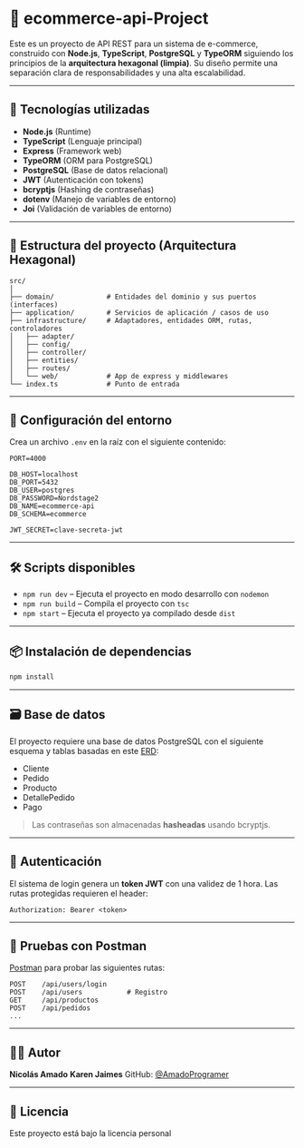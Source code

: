 # 🛒 ecommerce-api-Project

Este es un proyecto de API REST para un sistema de e-commerce, construido con **Node.js**, **TypeScript**, **PostgreSQL** y **TypeORM** siguiendo los principios de la **arquitectura hexagonal (limpia)**. Su diseño permite una separación clara de responsabilidades y una alta escalabilidad.

---

## 🚀 Tecnologías utilizadas

- **Node.js** (Runtime)
- **TypeScript** (Lenguaje principal)
- **Express** (Framework web)
- **TypeORM** (ORM para PostgreSQL)
- **PostgreSQL** (Base de datos relacional)
- **JWT** (Autenticación con tokens)
- **bcryptjs** (Hashing de contraseñas)
- **dotenv** (Manejo de variables de entorno)
- **Joi** (Validación de variables de entorno)

---

## 📁 Estructura del proyecto (Arquitectura Hexagonal)

```
src/
│
├── domain/             # Entidades del dominio y sus puertos (interfaces)
├── application/        # Servicios de aplicación / casos de uso
├── infrastructure/     # Adaptadores, entidades ORM, rutas, controladores
│   ├── adapter/
│   ├── config/
│   ├── controller/
│   ├── entities/
│   ├── routes/
│   └── web/            # App de express y middlewares
└── index.ts            # Punto de entrada
```

---

## 🔧 Configuración del entorno

Crea un archivo `.env` en la raíz con el siguiente contenido:

```env
PORT=4000

DB_HOST=localhost
DB_PORT=5432
DB_USER=postgres
DB_PASSWORD=Nordstage2
DB_NAME=ecommerce-api
DB_SCHEMA=ecommerce

JWT_SECRET=clave-secreta-jwt
```

---

## 🛠️ Scripts disponibles

- `npm run dev` – Ejecuta el proyecto en modo desarrollo con `nodemon`
- `npm run build` – Compila el proyecto con `tsc`
- `npm start` – Ejecuta el proyecto ya compilado desde `dist`

---

## 📦 Instalación de dependencias

```bash
npm install
```

---

## 🗃️ Base de datos

El proyecto requiere una base de datos PostgreSQL con el siguiente esquema y tablas basadas en este [ERD](#):

- Cliente
- Pedido
- Producto
- DetallePedido
- Pago

> Las contraseñas son almacenadas **hasheadas** usando bcryptjs.

---

## 🔐 Autenticación

El sistema de login genera un **token JWT** con una validez de 1 hora. Las rutas protegidas requieren el header:

```
Authorization: Bearer <token>
```

---

## 🧪 Pruebas con Postman

[Postman](https://www.postman.com/) para probar las siguientes rutas:

```
POST    /api/users/login
POST    /api/users           # Registro
GET     /api/productos
POST    /api/pedidos
...
```
---

## 👨‍💻 Autor

**Nicolás Amado**
**Karen Jaimes**
GitHub: [@AmadoProgramer](https://github.com/AmadoProgramer)

---

## 📜 Licencia

Este proyecto está bajo la licencia personal
